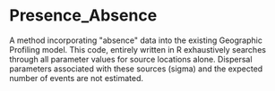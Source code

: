 # Presence_Absence
A method incorporating "absence" data into the existing Geographic Profiling model. This code, entirely written in R exhaustively searches through all parameter values for source locations alone. Dispersal parameters associated with these sources (sigma) and the expected number of events are not estimated. 
